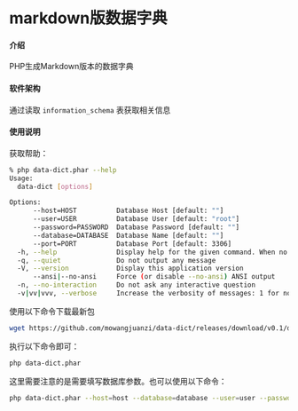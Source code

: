 # markdown版数据字典

#### 介绍

PHP生成Markdown版本的数据字典

#### 软件架构

通过读取 `information_schema` 表获取相关信息

#### 使用说明

获取帮助：

```bash
% php data-dict.phar --help
Usage:
  data-dict [options]

Options:
      --host=HOST          Database Host [default: ""]
      --user=USER          Database User [default: "root"]
      --password=PASSWORD  Database Password [default: ""]
      --database=DATABASE  Database Name [default: ""]
      --port=PORT          Database Port [default: 3306]
  -h, --help               Display help for the given command. When no command is given display help for the data-dict command
  -q, --quiet              Do not output any message
  -V, --version            Display this application version
      --ansi|--no-ansi     Force (or disable --no-ansi) ANSI output
  -n, --no-interaction     Do not ask any interactive question
  -v|vv|vvv, --verbose     Increase the verbosity of messages: 1 for normal output, 2 for more verbose output and 3 for debug
```

使用以下命令下载最新包

```bash
wget https://github.com/mowangjuanzi/data-dict/releases/download/v0.1/data-dict.phar 
```

执行以下命令即可：

```bash
php data-dict.phar
```

这里需要注意的是需要填写数据库参数。也可以使用以下命令：

```bash
php data-dict.phar --host=host --database=database --user=user --password=password
```
